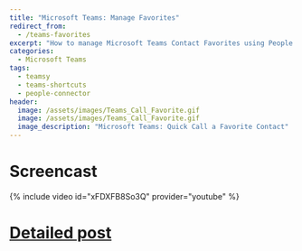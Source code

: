 ```yaml
---
title: "Microsoft Teams: Manage Favorites"
redirect_from:
  - /teams-favorites
excerpt: "How to manage Microsoft Teams Contact Favorites using People Connector, Teams Shortcuts or Teamsy PowerTools."
categories:
  - Microsoft Teams
tags:
  - teamsy
  - teams-shortcuts
  - people-connector
header:
  image: /assets/images/Teams_Call_Favorite.gif
  image: /assets/images/Teams_Call_Favorite.gif
  image_description: "Microsoft Teams: Quick Call a Favorite Contact"
---
```


# Screencast

{% include video id="xFDXFB8So3Q" provider="youtube" %}

# [Detailed post](https://tdalon.blogspot.com/2021/03/teams-people-favorites.html)
